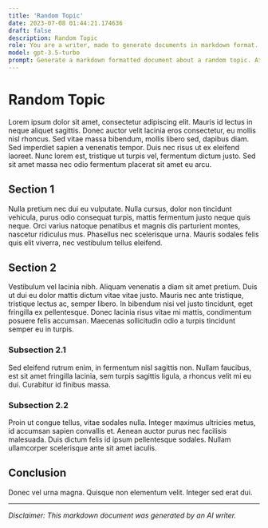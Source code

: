 ```yaml
---
title: 'Random Topic'
date: 2023-07-08 01:44:21.174636
draft: false
description: Random Topic
role: You are a writer, made to generate documents in markdown format. It is very important that all of the documents you generate are in valid markdown format.
model: gpt-3.5-turbo
prompt: Generate a markdown formatted document about a random topic. At the bottom, include a disclaimer explaining that the document was generated by you. The first line of the document should be the title. Make sure that the entire document is in proper markdown format, using a mix of various tags to make the document visually appealing.
---
```


# Random Topic

Lorem ipsum dolor sit amet, consectetur adipiscing elit. Mauris id lectus in neque aliquet sagittis. Donec auctor velit lacinia eros consectetur, eu mollis nisl rhoncus. Sed vitae massa bibendum, mollis libero sed, dapibus diam. Sed imperdiet sapien a venenatis tempor. Duis nec risus ut ex eleifend laoreet. Nunc lorem est, tristique ut turpis vel, fermentum dictum justo. Sed sit amet massa nec odio fermentum placerat sit amet eu arcu. 

## Section 1

Nulla pretium nec dui eu vulputate. Nulla cursus, dolor non tincidunt vehicula, purus odio consequat turpis, mattis fermentum justo neque quis neque. Orci varius natoque penatibus et magnis dis parturient montes, nascetur ridiculus mus. Phasellus nec scelerisque urna. Mauris sodales felis quis elit viverra, nec vestibulum tellus eleifend. 

## Section 2

Vestibulum vel lacinia nibh. Aliquam venenatis a diam sit amet pretium. Duis ut dui eu dolor mattis dictum vitae vitae justo. Mauris nec ante tristique, tristique lectus ac, semper libero. In bibendum nisi vel justo tincidunt, eget fringilla ex pellentesque. Donec lacinia risus vitae mi mattis, condimentum posuere felis accumsan. Maecenas sollicitudin odio a turpis tincidunt semper eu in turpis. 

### Subsection 2.1

Sed eleifend rutrum enim, in fermentum nisl sagittis non. Nullam faucibus, est sit amet fringilla lacinia, sem turpis sagittis ligula, a rhoncus velit mi eu dui. Curabitur id finibus massa. 

### Subsection 2.2

Proin ut congue tellus, vitae sodales nulla. Integer maximus ultricies metus, id accumsan sapien convallis et. Aenean auctor purus nec facilisis malesuada. Duis dictum felis id ipsum pellentesque sodales. Nullam ullamcorper scelerisque ante sit amet iaculis. 

## Conclusion

Donec vel urna magna. Quisque non elementum velit. Integer sed erat dui. 

---

*Disclaimer: This markdown document was generated by an AI writer.*